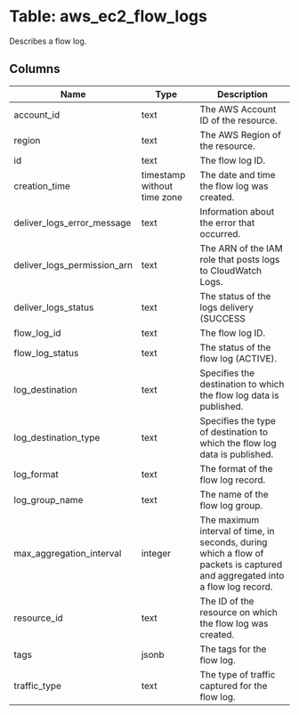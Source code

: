 
# Table: aws_ec2_flow_logs
Describes a flow log.
## Columns
| Name        | Type           | Description  |
| ------------- | ------------- | -----  |
|account_id|text|The AWS Account ID of the resource.|
|region|text|The AWS Region of the resource.|
|id|text|The flow log ID.|
|creation_time|timestamp without time zone|The date and time the flow log was created.|
|deliver_logs_error_message|text|Information about the error that occurred.|
|deliver_logs_permission_arn|text|The ARN of the IAM role that posts logs to CloudWatch Logs.|
|deliver_logs_status|text|The status of the logs delivery (SUCCESS | FAILED).|
|flow_log_id|text|The flow log ID.|
|flow_log_status|text|The status of the flow log (ACTIVE).|
|log_destination|text|Specifies the destination to which the flow log data is published.|
|log_destination_type|text|Specifies the type of destination to which the flow log data is published.|
|log_format|text|The format of the flow log record.|
|log_group_name|text|The name of the flow log group.|
|max_aggregation_interval|integer|The maximum interval of time, in seconds, during which a flow of packets is captured and aggregated into a flow log record.|
|resource_id|text|The ID of the resource on which the flow log was created.|
|tags|jsonb|The tags for the flow log.|
|traffic_type|text|The type of traffic captured for the flow log.|
